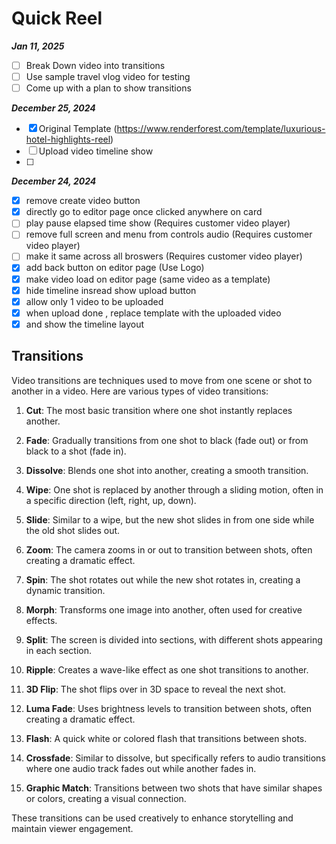 # Quick Reel

**_Jan 11, 2025_**

- [ ] Break Down video into transitions
- [ ] Use sample travel vlog video for testing
- [ ] Come up with a plan to show transitions

**_December 25, 2024_**

- [x] Original Template (https://www.renderforest.com/template/luxurious-hotel-highlights-reel)
- [ ] Upload video timeline show
- [ ]

**_December 24, 2024_**

- [x] remove create video button
- [x] directly go to editor page once clicked anywhere on card
- [ ] play pause elapsed time show (Requires customer video player)
- [ ] remove full screen and menu from controls audio (Requires customer video player)
- [ ] make it same across all broswers (Requires customer video player)
- [x] add back button on editor page (Use Logo)
- [x] make video load on editor page (same video as a template)
- [x] hide timeline insread show upload button
- [x] allow only 1 video to be uploaded
- [x] when upload done , replace template with the uploaded video
- [x] and show the timeline layout

## Transitions

Video transitions are techniques used to move from one scene or shot to another in a video. Here are various types of video transitions:

1. **Cut**: The most basic transition where one shot instantly replaces another.

2. **Fade**: Gradually transitions from one shot to black (fade out) or from black to a shot (fade in).

3. **Dissolve**: Blends one shot into another, creating a smooth transition.

4. **Wipe**: One shot is replaced by another through a sliding motion, often in a specific direction (left, right, up, down).

5. **Slide**: Similar to a wipe, but the new shot slides in from one side while the old shot slides out.

6. **Zoom**: The camera zooms in or out to transition between shots, often creating a dramatic effect.

7. **Spin**: The shot rotates out while the new shot rotates in, creating a dynamic transition.

8. **Morph**: Transforms one image into another, often used for creative effects.

9. **Split**: The screen is divided into sections, with different shots appearing in each section.

10. **Ripple**: Creates a wave-like effect as one shot transitions to another.

11. **3D Flip**: The shot flips over in 3D space to reveal the next shot.

12. **Luma Fade**: Uses brightness levels to transition between shots, often creating a dramatic effect.

13. **Flash**: A quick white or colored flash that transitions between shots.

14. **Crossfade**: Similar to dissolve, but specifically refers to audio transitions where one audio track fades out while another fades in.

15. **Graphic Match**: Transitions between two shots that have similar shapes or colors, creating a visual connection.

These transitions can be used creatively to enhance storytelling and maintain viewer engagement.
